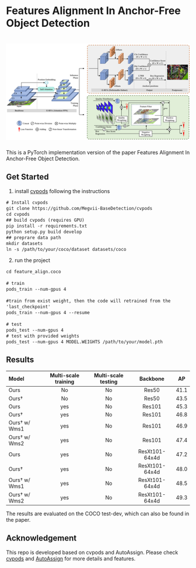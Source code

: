# Features Alignment In Anchor-Free Object Detection

# ![pipeline](./pipeline.png)

This is a PyTorch implementation version of the paper Features Alignment In Anchor-Free Object Detection.

## Get Started

1. install [cvpods](https://github.com/Megvii-BaseDetection/cvpods) following the instructions

```shell
# Install cvpods
git clone https://github.com/Megvii-BaseDetection/cvpods
cd cvpods 
## build cvpods (requires GPU)
pip install -r requirements.txt
python setup.py build develop
## preprare data path
mkdir datasets
ln -s /path/to/your/coco/dataset datasets/coco
```

2. run the project

```shell
cd feature_align.coco

# train
pods_train --num-gpus 4

#train from exist weight, then the code will retrained from the 'last_checkpoint'
pods_train --num-gpus 4 --resume

# test
pods_test --num-gpus 4
# test with provided weights
pods_test --num-gpus 4 MODEL.WEIGHTS /path/to/your/model.pth
```



## Results

| Model | Multi-scale training | Multi-scale testing | Backbone | AP |
|:--- |:--------------------:|:--------------------:|:-----------------:|:-------:|
| Ours | No | No | Res50 | 41.1 |
| Ours† | No | No | Res50 | 43.5 |
| Ours | yes | No | Res101 | 45.3 |
| Ours† | yes | No | Res101 | 46.8 |
| Ours† w/ Wms1 | yes | No | Res101 | 46.9 |
| Ours† w/ Wms2 | yes | No | Res101 | 47.4 |
| Ours | yes | No | ResXt101-64x4d | 47.2 |
| Ours† | yes | No | ResXt101-64x4d | 48.0 |
| Ours† w/ Wms1 | yes | No | ResXt101-64x4d | 48.5 |
| Ours† w/ Wms2 | yes | No | ResXt101-64x4d | 49.3 |

The results are evaluated on the COCO test-dev, which can also be found in the paper.

## Acknowledgement

This repo is developed based on cvpods and AutoAssign. Please check [cvpods](https://github.com/Megvii-BaseDetection/cvpods) and [AutoAssign](https://github.com/Megvii-BaseDetection/AutoAssign) for more details and features.

